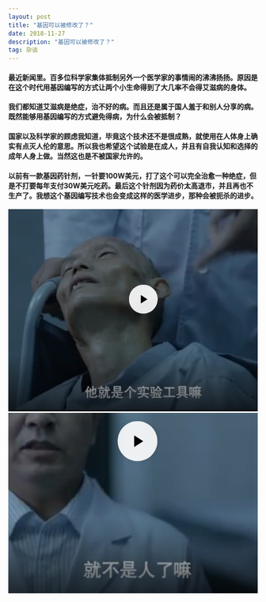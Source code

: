 ```yaml
---
layout: post
title: "基因可以被修改了？"
date: 2018-11-27
description: "基因可以被修改了？"
tag: 杂谈
---
```


#### 最近新闻里。百多位科学家集体抵制另外一个医学家的事情闹的沸沸扬扬。原因是在这个时代用基因编写的方式让两个小生命得到了大几率不会得艾滋病的身体。

#### 我们都知道艾滋病是绝症，治不好的病。而且还是属于国人羞于和别人分享的病。既然能够用基因编写的方式避免得病，为什么会被抵制？

#### 国家以及科学家的顾虑我知道，毕竟这个技术还不是很成熟，就使用在人体身上确实有点灭人伦的意思。所以我也希望这个试验是在成人，并且有自我认知和选择的成年人身上做。当然这也是不被国家允许的。

#### 以前有一款基因药针剂，一针要100W美元，打了这个可以完全治愈一种绝症，但是不打要每年支付30W美元吃药。最后这个针剂因为药价太高退市，并且再也不生产了。我想这个基因编写技术也会变成这样的医学进步，那种会被扼杀的进步。



![](\images\posts\jiyinxue/1.png)
![](\images\posts\jiyinxue/2.png)
